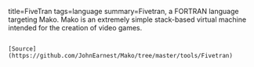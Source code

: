 title=FiveTran
tags=language
summary=Fivetran, a FORTRAN language targeting Mako. Mako is an extremely simple stack-based virtual machine intended for the creation of video games. 
~~~~~~

[Source](https://github.com/JohnEarnest/Mako/tree/master/tools/Fivetran)

